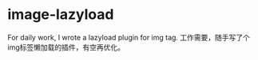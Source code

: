 # image-lazyload
For daily work, I wrote a lazyload plugin for img tag.
工作需要，随手写了个img标签懒加载的插件，有空再优化。

